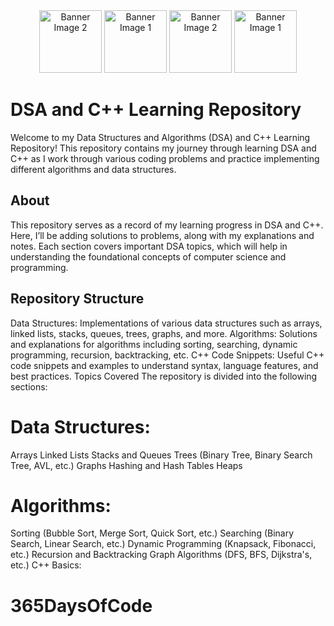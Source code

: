<div align="center">
 
  <img src="https://media3.giphy.com/media/v1.Y2lkPTc5MGI3NjExajBvMGs4ZGljb2Jjang1Y29nZDY3NmZzZmZ0M3NzdnNhemUyOWp6bCZlcD12MV9pbnRlcm5hbF9naWZfYnlfaWQmY3Q9Zw/UNQ8B2nvmT5fhP9H5h/giphy.webp" alt="Banner Image 2" width="100" height="100">
   <img src="https://media0.giphy.com/media/v1.Y2lkPTc5MGI3NjExZ3c3Zjd6NWh5eGdpZ3VhYzN2YmowOXRoaHA1enRldHNvbml5cDJ4eCZlcD12MV9pbnRlcm5hbF9naWZfYnlfaWQmY3Q9Zw/HVDXb0xjWbR2Npcpxk/giphy.webp" alt="Banner Image 1" width="100" height="100"> 
     <img src="https://media3.giphy.com/media/v1.Y2lkPTc5MGI3NjExajBvMGs4ZGljb2Jjang1Y29nZDY3NmZzZmZ0M3NzdnNhemUyOWp6bCZlcD12MV9pbnRlcm5hbF9naWZfYnlfaWQmY3Q9Zw/UNQ8B2nvmT5fhP9H5h/giphy.webp" alt="Banner Image 2" width="100" height="100">
        <img src="https://media0.giphy.com/media/v1.Y2lkPTc5MGI3NjExZ3c3Zjd6NWh5eGdpZ3VhYzN2YmowOXRoaHA1enRldHNvbml5cDJ4eCZlcD12MV9pbnRlcm5hbF9naWZfYnlfaWQmY3Q9Zw/HVDXb0xjWbR2Npcpxk/giphy.webp" alt="Banner Image 1" width="100" height="100"> 
 

   
</div>


# DSA and C++ Learning Repository
Welcome to my Data Structures and Algorithms (DSA) and C++ Learning Repository! This repository contains my journey through learning DSA and C++ as I work through various coding problems and practice implementing different algorithms and data structures.

## About
This repository serves as a record of my learning progress in DSA and C++. Here, I’ll be adding solutions to problems, along with my explanations and notes. Each section covers important DSA topics, which will help in understanding the foundational concepts of computer science and programming.

## Repository Structure
Data Structures: Implementations of various data structures such as arrays, linked lists, stacks, queues, trees, graphs, and more.
Algorithms: Solutions and explanations for algorithms including sorting, searching, dynamic programming, recursion, backtracking, etc.
C++ Code Snippets: Useful C++ code snippets and examples to understand syntax, language features, and best practices.
Topics Covered
The repository is divided into the following sections:

# Data Structures:

Arrays
Linked Lists
Stacks and Queues
Trees (Binary Tree, Binary Search Tree, AVL, etc.)
Graphs
Hashing and Hash Tables
Heaps
# Algorithms:

Sorting (Bubble Sort, Merge Sort, Quick Sort, etc.)
Searching (Binary Search, Linear Search, etc.)
Dynamic Programming (Knapsack, Fibonacci, etc.)
Recursion and Backtracking
Graph Algorithms (DFS, BFS, Dijkstra's, etc.)
C++ Basics:

# 365DaysOfCode
